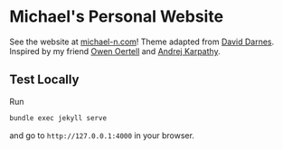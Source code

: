 # Michael's Personal Website

See the website at [michael-n.com](https://michael-n.com/)! Theme adapted from [David Darnes](https://github.com/dngdial/garth). Inspired by my friend [Owen Oertell](https://owenoertell.com/) and [Andrej Karpathy](https://karpathy.github.io/).

## Test Locally
Run
```bash
bundle exec jekyll serve
```
and go to `http://127.0.0.1:4000` in your browser.